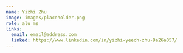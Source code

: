 ```yaml
---
name: Yizhi Zhu
image: images/placeholder.png
role: alu_ms
links:
  email: email@address.com
  linked: https://www.linkedin.com/in/yizhi-yeech-zhu-9a26a057/
---
```


